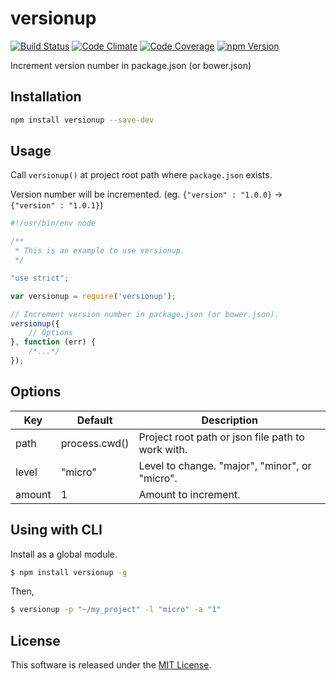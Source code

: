 versionup
==========

<!-- Badge Start -->
<a name="badges"></a>

[![Build Status][bd_travis_shield_url]][bd_travis_url]
[![Code Climate][bd_codeclimate_shield_url]][bd_codeclimate_url]
[![Code Coverage][bd_codeclimate_coverage_shield_url]][bd_codeclimate_url]
[![npm Version][bd_npm_shield_url]][bd_npm_url]

[bd_repo_url]: https://github.com/okunishinishi/node-versionup
[bd_travis_url]: http://travis-ci.org/okunishinishi/node-versionup
[bd_travis_shield_url]: http://img.shields.io/travis/okunishinishi/node-versionup.svg?style=flat
[bd_license_url]: https://github.com/okunishinishi/node-versionup/blob/master/LICENSE
[bd_codeclimate_url]: http://codeclimate.com/github/okunishinishi/node-versionup
[bd_codeclimate_shield_url]: http://img.shields.io/codeclimate/github/okunishinishi/node-versionup.svg?style=flat
[bd_codeclimate_coverage_shield_url]: http://img.shields.io/codeclimate/coverage/github/okunishinishi/node-versionup.svg?style=flat
[bd_gemnasium_url]: https://gemnasium.com/okunishinishi/node-versionup
[bd_gemnasium_shield_url]: https://gemnasium.com/okunishinishi/node-versionup.svg
[bd_npm_url]: http://www.npmjs.org/package/versionup
[bd_npm_shield_url]: http://img.shields.io/npm/v/versionup.svg?style=flat

<!-- Badge End -->


<!-- Description Start -->
<a name="description"></a>

Increment version number in package.json (or bower.json)

<!-- Description End -->



<!-- Sections Start -->
<a name="sections"></a>

Installation
-----

```bash
npm install versionup --save-dev
```

Usage
----

Call `versionup()` at project root path where `package.json` exists.

Version number will be incremented. (eg. `{"version" : "1.0.0}` -> `{"version" : "1.0.1}`)

```javascript
#!/usr/bin/env node

/**
 * This is an example to use versionup.
 */

"use strict";

var versionup = require('versionup');

// Increment version number in package.json (or bower.json).
versionup({
    // Options
}, function (err) {
    /*...*/
});
````

Options
---------

| Key | Default | Description |
| --- | --- | --- |
| path | process.cwd() | Project root path or json file path to work with. |
| level| "micro" | Level to change. "major", "minor", or "micro". |
| amount | 1 | Amount to increment. |
Using with CLI
---------

Install as a global module.

```bash
$ npm install versionup -g
```

Then,

```bash
$ versionup -p "~/my_project" -l "micro" -a "1"
```



<!-- Sections Start -->


<!-- LICENSE Start -->
<a name="license"></a>

License
-------
This software is released under the [MIT License](https://github.com/okunishinishi/node-versionup/blob/master/LICENSE).

<!-- LICENSE End -->


